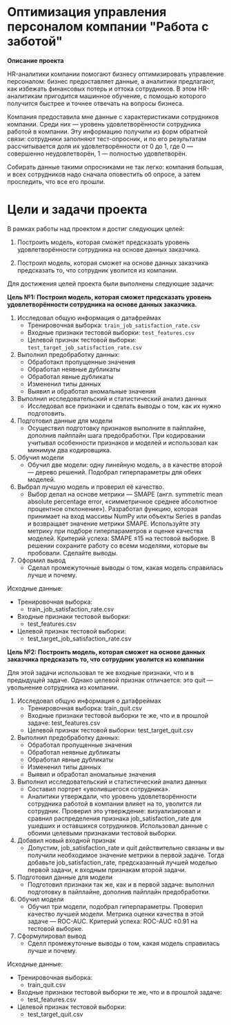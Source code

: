 # Оптимизация управления персоналом компании "Работа с заботой"

**Описание проекта**

HR-аналитики компании помогают бизнесу 
оптимизировать управление персоналом: бизнес предоставляет данные, а аналитики предлагают, 
как избежать финансовых потерь и оттока сотрудников. В этом HR-аналитикам пригодится 
машинное обучение, с помощью которого получится быстрее и точнее отвечать на вопросы 
бизнеса. 

Компания предоставила мне данные с характеристиками сотрудников компании. Среди них — 
уровень удовлетворённости сотрудника работой в компании. Эту информацию получили из форм 
обратной связи: сотрудники заполняют тест-опросник, и по его результатам рассчитывается доля 
их удовлетворённости от 0 до 1, где 0 — совершенно неудовлетворён, 1 — полностью 
удовлетворён. 

Собирать данные такими опросниками не так легко: компания большая, и всех сотрудников надо 
сначала оповестить об опросе, а затем проследить, что все его прошли. 

# Цели и задачи проекта

В рамках работы над проектом я достиг следующих целей:
1. Построить модель, которая сможет предсказать уровень удовлетворённости сотрудника на основе данных заказчика. 
    
2. Построил модель, которая сможет на основе данных заказчика предсказать то, что сотрудник уволится из компании. 

Для достижения целей проекта были выполнены следующие задачи:

**Цель №1: Построил модель, которая сможет предсказать уровень удовлетворённости сотрудника на основе данных заказчика.**

1. Исследовал общую информация о датафреймах
    - Тренировочная выборка: `train_job_satisfaction_rate.csv`
    - Входные признаки тестовой выборки: `test_features.csv`
    - Целевой признак тестовой выборки: `test_target_job_satisfaction_rate.csv` 
2. Выполнил предобработку данных:
    - Обработакл пропущенные значения
    - Обработал неявные дубликаты
    - Обработал явные дубликаты
    - Измененил типы данных
    - Выявил и обработал аномальные значения
3. Выполнил исследовательский и статистический анализ данных
    - Исследовал все признаки и сделать выводы о том, как их нужно подготовить. 
4. Подготовил данные для модели
    - Осуществил подготовку признаков выполните в пайплайне, дополнив пайплайн шага предобработки. При кодировании учитывал особенности признаков и моделей и использовал как минимум два кодировщика. 
5. Обучил модели
    - Обучил две модели: одну линейную модель, а в качестве второй — дерево решений. Подобрал гиперпараметры для обеих моделей. 
6. Выбрал лучшую модель и проверил её качество.
    - Выбор делал на основе  метрики — SMAPE (англ. symmetric mean absolute percentage error, «симметричное среднее абсолютное процентное отклонение»). Разработал функцию, которая принимает на вход массивы NumPy или объекты Series в pandas и возвращает значение метрики SMAPE. Используйте эту метрику при подборе гиперпараметров и оценке качества моделей. Критерий успеха: SMAPE ≤15 на тестовой выборке. В решении сохраните работу со всеми моделями, которые вы пробовали. Сделайте выводы. 
7. Оформил вывод
    - Сделал промежуточные выводы о том, какая модель справилась лучше и почему. 
    

Исходные данные:

- Тренировочная выборка:
    - train_job_satisfaction_rate.csv
- Входные признаки тестовой выборки:
    - test_features.csv
- Целевой признак тестовой выборки:
    - test_target_job_satisfaction_rate.csv
    

**Цель №2: Построить модель, которая сможет на основе данных заказчика предсказать то, что сотрудник уволится из компании**

Для этой задачи использовал те же входные признаки, что и в предыдущей задаче. Однако целевой признак отличается: это quit — увольнение сотрудника из компании. 

1. Исследовал общую информация о датафреймах
    - Тренировочная выборка: train_quit.csv 
    - Входные признаки тестовой выборки те же, что и в прошлой задаче: test_features.csv 
    - Целевой признак тестовой выборки: test_target_quit.csv 
2. Выполнил предобработку данных:
    - Обработал пропущенные значения
    - Обработал неявные дубликаты
    - Обработал явные дубликаты
    - Измененил типы данных
    - Выявил и обработал аномальные значения
3. Выполнил исследовательский и статистический анализ данных
    - Составил портрет «уволившегося сотрудника». 
    - Аналитики утверждали, что уровень удовлетворённости сотрудника работой в компании влияет на то, уволится ли сотрудник. Проверил это утверждение: визуализировал и сравнил распределения признака job_satisfaction_rate для ушедших и оставшихся сотрудников. Использовал данные с обоими целевыми признаками тестовой выборки.
4. Добавил новый входной признак
    - Допустим, job_satisfaction_rate и quit действительно связаны и вы получили необходимое значение метрики в первой задаче. Тогда добавьте job_satisfaction_rate, предсказанный лучшей моделью первой задачи, к входным признакам второй задачи. 
5. Подготовил данные для модели
    - Подготовил признаки так же, как и в первой задаче: выполнил подготовку в пайплайне, дополнив пайплайн предобработки. 
6. Обучил модели
    - Обучил три модели, подобрал гиперпараметры. Проверил качество лучшей модели. Метрика оценки качества в этой задаче — ROC-AUC. Критерий успеха: ROC-AUC ≥0.91 на тестовой выборке. 
7. Сформулировал вывод
    - Сделл промежуточные выводы о том, какая модель справилась лучше и почему.

Исходные данные:

- Тренировочная выборка:
    - train_quit.csv
- Входные признаки тестовой выборки те же, что и в прошлой задаче:
    - test_features.csv
- Целевой признак тестовой выборки:
    - test_target_quit.csv
